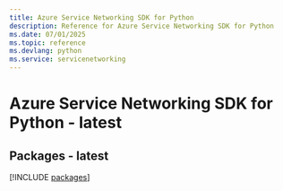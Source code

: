 ```yaml
---
title: Azure Service Networking SDK for Python
description: Reference for Azure Service Networking SDK for Python
ms.date: 07/01/2025
ms.topic: reference
ms.devlang: python
ms.service: servicenetworking
---
```

# Azure Service Networking SDK for Python - latest
## Packages - latest
[!INCLUDE [packages](service-networking-index.md)]